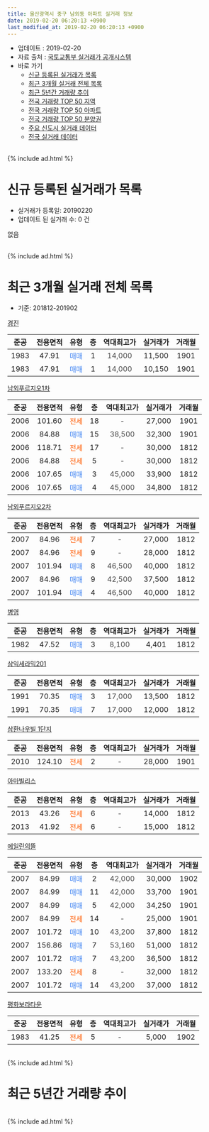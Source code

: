 ```yaml
---
title: 울산광역시 중구 남외동 아파트 실거래 정보
date: 2019-02-20 06:20:13 +0900
last_modified_at: 2019-02-20 06:20:13 +0900
---
```


* 업데이트 : 2019-02-20
* 자료 출처 : [국토교통부 실거래가 공개시스템](http://rt.molit.go.kr)
* 바로 가기
    * [신규 등록된 실거래가 목록](#신규-등록된-실거래가-목록)
    * [최근 3개월 실거래 전체 목록](#최근-3개월-실거래-전체-목록)
    * [최근 5년간 거래량 추이](#최근-5년간-거래량-추이)
    * [전국 거래량 TOP 50 지역](https://inasie.github.io/apt-trade-info/최근-3개월-전국에서-가장-거래가-많이-발생한-지역)
    * [전국 거래량 TOP 50 아파트](https://inasie.github.io/apt-trade-info/최근-3개월-전국에서-가장-거래가-많이-발생한-아파트)
    * [전국 거래량 TOP 50 분양권](https://inasie.github.io/apt-trade-info/최근-3개월-전국에서-가장-거래가-많이-발생한-분양권)
    * [주요 신도시 실거래 데이터](https://inasie.github.io/apt-trade-info/주요-신도시)
    * [전국 실거래 데이터](https://inasie.github.io/apt-trade-info/전국)
<br>
{% include ad.html %}
<br>

# 신규 등록된 실거래가 목록
* 실거래가 등록일: 20190220
* 업데이트 된 실거래 수: 0 건

없음

<br>
{% include ad.html %}
<br>

# 최근 3개월 실거래 전체 목록
* 기준: 201812-201902


[경진](https://search.naver.com/search.naver?query=%EC%9A%B8%EC%82%B0%EA%B4%91%EC%97%AD%EC%8B%9C+%EC%A4%91%EA%B5%AC+%EB%82%A8%EC%99%B8%EB%8F%99+%EA%B2%BD%EC%A7%84)

|준공|전용면적|유형|층|역대최고가|실거래가|거래월|
|:---:|:---:|:---:|:---:|:---:|:---:|:---:|
|1983|47.91|<span style="color:#4285f3">매매</span>|1|<span style="color:#444444">14,000</span>|11,500|1901|
|1983|47.91|<span style="color:#4285f3">매매</span>|1|<span style="color:#444444">14,000</span>|10,150|1901|

[남외푸르지오1차](https://search.naver.com/search.naver?query=%EC%9A%B8%EC%82%B0%EA%B4%91%EC%97%AD%EC%8B%9C+%EC%A4%91%EA%B5%AC+%EB%82%A8%EC%99%B8%EB%8F%99+%EB%82%A8%EC%99%B8%ED%91%B8%EB%A5%B4%EC%A7%80%EC%98%A41%EC%B0%A8)

|준공|전용면적|유형|층|역대최고가|실거래가|거래월|
|:---:|:---:|:---:|:---:|:---:|:---:|:---:|
|2006|101.60|<span style="color:#ff5a00">전세</span>|18|<span style="color:#444444">-</span>|27,000|1901|
|2006|84.88|<span style="color:#4285f3">매매</span>|15|<span style="color:#444444">38,500</span>|32,300|1901|
|2006|118.71|<span style="color:#ff5a00">전세</span>|17|<span style="color:#444444">-</span>|30,000|1812|
|2006|84.88|<span style="color:#ff5a00">전세</span>|5|<span style="color:#444444">-</span>|30,000|1812|
|2006|107.65|<span style="color:#4285f3">매매</span>|3|<span style="color:#444444">45,000</span>|33,900|1812|
|2006|107.65|<span style="color:#4285f3">매매</span>|4|<span style="color:#444444">45,000</span>|34,800|1812|

[남외푸르지오2차](https://search.naver.com/search.naver?query=%EC%9A%B8%EC%82%B0%EA%B4%91%EC%97%AD%EC%8B%9C+%EC%A4%91%EA%B5%AC+%EB%82%A8%EC%99%B8%EB%8F%99+%EB%82%A8%EC%99%B8%ED%91%B8%EB%A5%B4%EC%A7%80%EC%98%A42%EC%B0%A8)

|준공|전용면적|유형|층|역대최고가|실거래가|거래월|
|:---:|:---:|:---:|:---:|:---:|:---:|:---:|
|2007|84.96|<span style="color:#ff5a00">전세</span>|7|<span style="color:#444444">-</span>|27,000|1812|
|2007|84.96|<span style="color:#ff5a00">전세</span>|9|<span style="color:#444444">-</span>|28,000|1812|
|2007|101.94|<span style="color:#4285f3">매매</span>|8|<span style="color:#444444">46,500</span>|40,000|1812|
|2007|84.96|<span style="color:#4285f3">매매</span>|9|<span style="color:#444444">42,500</span>|37,500|1812|
|2007|101.94|<span style="color:#4285f3">매매</span>|4|<span style="color:#444444">46,500</span>|40,000|1812|

[병영](https://search.naver.com/search.naver?query=%EC%9A%B8%EC%82%B0%EA%B4%91%EC%97%AD%EC%8B%9C+%EC%A4%91%EA%B5%AC+%EB%82%A8%EC%99%B8%EB%8F%99+%EB%B3%91%EC%98%81)

|준공|전용면적|유형|층|역대최고가|실거래가|거래월|
|:---:|:---:|:---:|:---:|:---:|:---:|:---:|
|1982|47.52|<span style="color:#4285f3">매매</span>|3|<span style="color:#444444">8,100</span>|4,401|1812|

[삼익세라믹201](https://search.naver.com/search.naver?query=%EC%9A%B8%EC%82%B0%EA%B4%91%EC%97%AD%EC%8B%9C+%EC%A4%91%EA%B5%AC+%EB%82%A8%EC%99%B8%EB%8F%99+%EC%82%BC%EC%9D%B5%EC%84%B8%EB%9D%BC%EB%AF%B9201)

|준공|전용면적|유형|층|역대최고가|실거래가|거래월|
|:---:|:---:|:---:|:---:|:---:|:---:|:---:|
|1991|70.35|<span style="color:#4285f3">매매</span>|3|<span style="color:#444444">17,000</span>|13,500|1812|
|1991|70.35|<span style="color:#4285f3">매매</span>|7|<span style="color:#444444">17,000</span>|12,000|1812|

[삼환나우빌  1단지](https://search.naver.com/search.naver?query=%EC%9A%B8%EC%82%B0%EA%B4%91%EC%97%AD%EC%8B%9C+%EC%A4%91%EA%B5%AC+%EB%82%A8%EC%99%B8%EB%8F%99+%EC%82%BC%ED%99%98%EB%82%98%EC%9A%B0%EB%B9%8C++1%EB%8B%A8%EC%A7%80)

|준공|전용면적|유형|층|역대최고가|실거래가|거래월|
|:---:|:---:|:---:|:---:|:---:|:---:|:---:|
|2010|124.10|<span style="color:#ff5a00">전세</span>|2|<span style="color:#444444">-</span>|28,000|1901|

[아마빌리스](https://search.naver.com/search.naver?query=%EC%9A%B8%EC%82%B0%EA%B4%91%EC%97%AD%EC%8B%9C+%EC%A4%91%EA%B5%AC+%EB%82%A8%EC%99%B8%EB%8F%99+%EC%95%84%EB%A7%88%EB%B9%8C%EB%A6%AC%EC%8A%A4)

|준공|전용면적|유형|층|역대최고가|실거래가|거래월|
|:---:|:---:|:---:|:---:|:---:|:---:|:---:|
|2013|43.26|<span style="color:#ff5a00">전세</span>|6|<span style="color:#444444">-</span>|14,000|1812|
|2013|41.92|<span style="color:#ff5a00">전세</span>|6|<span style="color:#444444">-</span>|15,000|1812|

[에일린의뜰](https://search.naver.com/search.naver?query=%EC%9A%B8%EC%82%B0%EA%B4%91%EC%97%AD%EC%8B%9C+%EC%A4%91%EA%B5%AC+%EB%82%A8%EC%99%B8%EB%8F%99+%EC%97%90%EC%9D%BC%EB%A6%B0%EC%9D%98%EB%9C%B0)

|준공|전용면적|유형|층|역대최고가|실거래가|거래월|
|:---:|:---:|:---:|:---:|:---:|:---:|:---:|
|2007|84.99|<span style="color:#4285f3">매매</span>|2|<span style="color:#444444">42,000</span>|30,000|1902|
|2007|84.99|<span style="color:#4285f3">매매</span>|11|<span style="color:#444444">42,000</span>|33,700|1901|
|2007|84.99|<span style="color:#4285f3">매매</span>|5|<span style="color:#444444">42,000</span>|34,250|1901|
|2007|84.99|<span style="color:#ff5a00">전세</span>|14|<span style="color:#444444">-</span>|25,000|1901|
|2007|101.72|<span style="color:#4285f3">매매</span>|10|<span style="color:#444444">43,200</span>|37,800|1812|
|2007|156.86|<span style="color:#4285f3">매매</span>|7|<span style="color:#444444">53,160</span>|51,000|1812|
|2007|101.72|<span style="color:#4285f3">매매</span>|7|<span style="color:#444444">43,200</span>|36,500|1812|
|2007|133.20|<span style="color:#ff5a00">전세</span>|8|<span style="color:#444444">-</span>|32,000|1812|
|2007|101.72|<span style="color:#4285f3">매매</span>|14|<span style="color:#444444">43,200</span>|37,000|1812|

[평화보라타운](https://search.naver.com/search.naver?query=%EC%9A%B8%EC%82%B0%EA%B4%91%EC%97%AD%EC%8B%9C+%EC%A4%91%EA%B5%AC+%EB%82%A8%EC%99%B8%EB%8F%99+%ED%8F%89%ED%99%94%EB%B3%B4%EB%9D%BC%ED%83%80%EC%9A%B4)

|준공|전용면적|유형|층|역대최고가|실거래가|거래월|
|:---:|:---:|:---:|:---:|:---:|:---:|:---:|
|1983|41.25|<span style="color:#ff5a00">전세</span>|5|<span style="color:#444444">-</span>|5,000|1902|


<br>
{% include ad.html %}
<br>

# 최근 5년간 거래량 추이


<div style="width:100%;">
    <canvas id="deal_progress" height="200"></canvas>
</div>

<script>
new Chart(document.getElementById("deal_progress"), {
    type: 'line',
    data: {
        labels: ['201402','201403','201404','201405','201406','201407','201408','201409','201410','201411','201412','201501','201502','201503','201504','201505','201506','201507','201508','201509','201510','201511','201512','201601','201602','201603','201604','201605','201606','201607','201608','201609','201610','201611','201612','201701','201702','201703','201704','201705','201706','201707','201708','201709','201710','201711','201712','201801','201802','201803','201804','201805','201806','201807','201808','201809','201810','201811','201812','201901','201902'],
        datasets: [{
            label: '매매',
            pointRadius: 1,
            data: [21, 25, 21, 22, 12, 19, 21, 24, 30, 21, 21, 16, 34, 31, 21, 36, 24, 18, 20, 22, 24, 25, 11, 14, 25, 24, 20, 11, 8, 14, 8, 13, 23, 14, 11, 7, 7, 14, 7, 6, 17, 12, 10, 17, 7, 10, 15, 6, 8, 12, 7, 4, 3, 4, 5, 4, 10, 11, 12, 5, 1],
            borderColor: "rgba(255, 201, 14, 1)",
            backgroundColor: "rgba(255, 201, 14, 0.5)",
            fill: false,
            lineTension: 0
        },{
            label: '전월세',
            pointRadius: 1,
            data: [7, 7, 7, 7, 4, 4, 1, 8, 4, 6, 12, 5, 8, 7, 2, 7, 4, 4, 4, 10, 6, 10, 9, 10, 7, 4, 5, 5, 13, 6, 4, 2, 9, 5, 6, 7, 9, 7, 4, 1, 4, 3, 4, 4, 3, 4, 5, 3, 9, 5, 11, 4, 7, 4, 4, 6, 9, 2, 7, 3, 1],
            borderColor: "rgba(0, 141, 185, 1)",
            backgroundColor: "rgba(0, 141, 185, 0.5)",
            fill: false,
            lineTension: 0
        }
        ]
    },
    options: {
        responsive: true,
        title: {
            display: false
        },
        tooltips: {
            mode: 'index',
            intersect: false
        },
        hover: {
            mode: 'nearest',
            intersect: true
        },
        scales: {
            xAxes: [{
                display: true,
                scaleLabel: {
                    display: true,
                    labelString: '년/월'
                }
            }],
            yAxes: [{
                display: true,
                ticks: {
                    suggestedMin: 0,
                },
                scaleLabel: {
                    display: true,
                    labelString: '실거래 수'
                }
            }]
        }
    }
});

</script>


<br>
{% include ad.html %}
<br>

